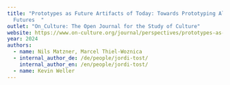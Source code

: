 ```yaml
---
title: "Prototypes as Future Artifacts of Today: Towards Prototyping Alternative
  Futures  "
outlet: "On_Culture: The Open Journal for the Study of Culture"
website: https://www.on-culture.org/journal/perspectives/prototypes-as-future-artifacts/
year: 2024
authors:
  - name: Nils Matzner, Marcel Thiel-Woznica
  - internal_author_de: /de/people/jordi-tost/
    internal_author_en: /en/people/jordi-tost/
  - name: Kevin Weller
---
```

